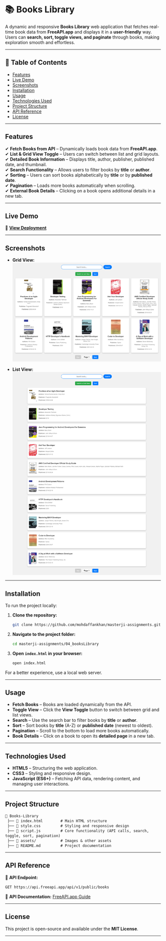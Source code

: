 # 📚 Books Library  

A dynamic and responsive **Books Library** web application that fetches real-time book data from **FreeAPI.app** and displays it in a **user-friendly** way. Users can **search, sort, toggle views, and paginate** through books, making exploration smooth and effortless.  

---

## 📌 Table of Contents  

- [Features](#features)  
- [Live Demo](#live-demo)  
- [Screenshots](#screenshots)  
- [Installation](#installation)  
- [Usage](#usage)  
- [Technologies Used](#technologies-used)  
- [Project Structure](#project-structure)  
- [API Reference](#api-reference)  
- [License](#license)  

---

## Features  

✔ **Fetch Books from API** – Dynamically loads book data from **FreeAPI.app**.  
✔ **List & Grid View Toggle** – Users can switch between list and grid layouts.  
✔ **Detailed Book Information** – Displays title, author, publisher, published date, and thumbnail.  
✔ **Search Functionality** – Allows users to filter books by **title** or **author**.  
✔ **Sorting** – Users can sort books alphabetically by **title** or by **published date**.  
✔ **Pagination** – Loads more books automatically when scrolling.  
✔ **External Book Details** – Clicking on a book opens additional details in a new tab.  

---

## Live Demo  

🔗 **[View Deployment](https://mohdaffankhan.github.io/masterji-assignments/04_booksLibrary/index.html)**  

---

## Screenshots  

- **Grid View:**  
  ![Grid View](assets/grid.png)  

- **List View:**  
  ![List View](assets/list.png)  

---

## Installation  

To run the project locally:  

1. **Clone the repository:**  
   ```sh
   git clone https://github.com/mohdaffankhan/masterji-assignments.git
   ```  
2. **Navigate to the project folder:**  
   ```sh
   cd masterji-assignments/04_booksLibrary
   ```  
3. **Open `index.html` in your browser:**  
   ```sh
   open index.html
   ```  

For a better experience, use a local web server.  

---

## Usage  

- **Fetch Books** – Books are loaded dynamically from the API.  
- **Toggle View** – Click the **View Toggle** button to switch between grid and list views.  
- **Search** – Use the search bar to filter books by **title** or **author**.  
- **Sort** – Sort books by **title** (A-Z) or **published date** (newest to oldest).  
- **Pagination** – Scroll to the bottom to load more books automatically.  
- **Book Details** – Click on a book to open its **detailed page** in a new tab.  

---

## Technologies Used  

- **HTML5** – Structuring the web application.  
- **CSS3** – Styling and responsive design.  
- **JavaScript (ES6+)** – Fetching API data, rendering content, and managing user interactions.  

---

## Project Structure  

```
📂 Books-Library
 ├── 📄 index.html        # Main HTML structure
 ├── 📄 style.css         # Styling and responsive design
 ├── 📄 script.js         # Core functionality (API calls, search, toggle, sort, pagination)
 ├── 📂 assets/           # Images & other assets
 ├── 📄 README.md         # Project documentation
```  

---

## API Reference  

📌 **API Endpoint:**  
```sh
GET https://api.freeapi.app/api/v1/public/books
```  
📌 **API Documentation:** [FreeAPI.app Guide](https://freeapi.hashnode.space/api-guide/apireference/getBooks)  

---

## License  

This project is open-source and available under the **MIT License**.  

---
